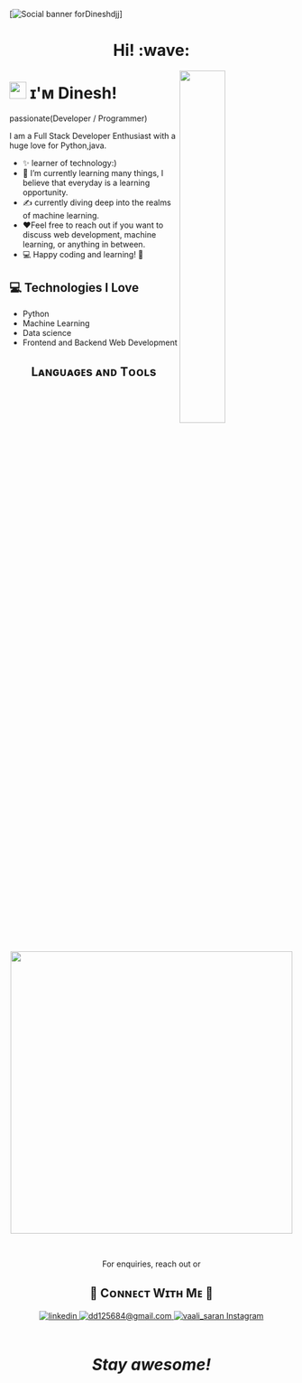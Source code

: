 [![Social banner forDineshdjj]()]
<h1 align='center'> Hi! :wave:</h1>

<!--Night Owl image-->
<div>
  <img align="right" width="40%" src="https://owlbertsio-resized.s3.amazonaws.com/Popper.psd.full.png">
</div>

<!--Header Name-->
# <img src="https://emojis.slackmojis.com/emojis/images/1531849430/4246/blob-sunglasses.gif?1531849430" width="30"/> ɪ'ᴍ Dinesh! 
passionate(Developer / Programmer)
<br /> 

<!--Start Intro-->               
<p align="left">I am a Full Stack Developer Enthusiast with a huge love for Python,java. </p>

- ✨ learner of technology:)
- 🌱 I’m currently learning many things, I believe that everyday is a learning opportunity.
- ✍ currently diving deep into the realms of machine learning. 
- ❤Feel free to reach out if you want to discuss web development, machine learning, or anything in between.
- 💻 Happy coding and learning! 🚀
<!--End Intro-->

## :computer: Technologies I Love
* Python
* Machine Learning
* Data science
* Frontend and Backend Web Development


      
<h2 align="center">Lᴀɴɢᴜᴀɢᴇs ᴀɴᴅ Tᴏᴏʟs</h2> 
<p align="center">
<img width="500px"  src="https://skillicons.dev/icons?i=py,c,java,js,html,css,bootstrap,flask,django,mongodb,git,vscod,jquery,github,mysql,sqlite&perline=10"  />
</p>
<br />





<!--Contact Section--> 
<p align='center'>For enquiries, reach out or</p>


<h2 align="center">🤝 Cᴏɴɴᴇᴄᴛ Wɪᴛʜ Mᴇ 🤝 </h2>
<div align="center">
 <a href="https://www.linkedin.com/in/Dinez-JD/" target="_blank">
<img src=https://img.shields.io/badge/linkedin-%231E77B5.svg?&style=for-the-badge&logo=linkedin&logoColor=white alt=linkedin style="margin-bottom: 5px;" />
</a>
  
<a href="mailto:dd125684@gmail.com" target="_blank">
<img src="https://img.shields.io/badge/Gmail-D14836?style=for-the-badge&logo=gmail&logoColor=white" alt=dd125684@gmail.com mail style="margin-bottom: 5px;" />
</a>

<a href="https://www.instagram.com/dinez_30" target="_blank">
<img src="https://img.shields.io/badge/Instagram-E4405F?style=for-the-badge&logo=instagram&logoColor=white" alt="vaali_saran Instagram" style="margin-bottom:5px;"/>
</a>

</div>
<br/>

<h1 align='center'><i>Stay awesome!</i></h1>
